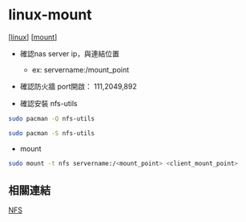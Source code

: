 # linux-mount
[[linux]]
[[mount]]

- 確認nas server ip，與連結位置
    - ex: servername:/mount_point

- 確認防火牆 port開啟： 111,2049,892

- 確認安裝 nfs-utils

```bash
sudo pacman -Q nfs-utils

sudo pacman -S nfs-utils
```

- mount

```bash
sudo mount -t nfs servername:/<mount_point> <client_mount_point>
```

## 相關連結

[NFS](https://wiki.archlinux.org/title/NFS)

[//begin]: # "Autogenerated link references for markdown compatibility"
[linux]: linux.md "Linux"
[mount]: mount.md "mount"
[//end]: # "Autogenerated link references"